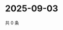 # 2025-09-03

共 0 条

<!-- BEGIN ZHIHUVIDEO -->
<!-- 最后更新时间 Wed Sep 03 2025 16:15:18 GMT+0800 (China Standard Time) -->

<!-- END ZHIHUVIDEO -->
